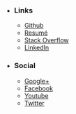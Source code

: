 
- ### Links
    * [Github](https://github.com/mstksg "Github")
    * [Resumé](http://cv.jle.im "Resume")
    * [Stack Overflow](http://stackoverflow.com/users/292731/justin-l "Stack Overflow")
    * [LinkedIn](https://linkedin.com/in/lejustin "LinkedIn")

- ### Social
    * [Google+](https://plus.google.com/+JustinLe "Google+")
    * [Facebook](https://facebook.com/mstksg "Facebook")
    * [Youtube](https://youtube.com/justinlemusic "Youtube")
    * [Twitter](https://twitter.com/mstk "Twitter")

